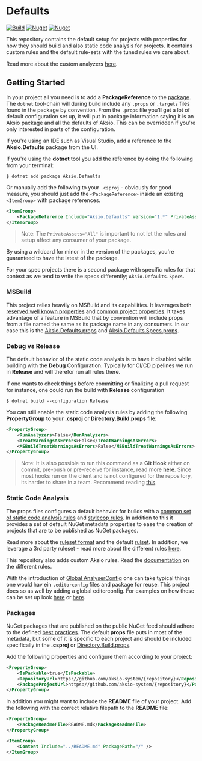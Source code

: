 # Defaults

[![Build](https://github.com/aksio-system/Defaults/actions/workflows/build.yml/badge.svg)](https://github.com/aksio-system/Defaults/actions/workflows/build.yml)
[![Nuget](https://img.shields.io/nuget/v/aksio.defaults)](http://nuget.org/packages/aksio.defaults)
[![Nuget](https://img.shields.io/nuget/v/aksio.defaults.specs)](http://nuget.org/packages/aksio.defaults.specs)

This repository contains the default setup for projects with properties for how they should build
and also static code analysis for projects.
It contains custom rules and the default rule-sets with the tuned rules we care about.

Read more about the custom analyzers [here](./Documentation/CodeAnalysis/Analyzers/overview.md).

## Getting Started

In your project all you need is to add a **PackageReference** to the [package](https://www.nuget.org/packages/Aksio.Defaults/).
The `dotnet` tool-chain will during build include any `.props` or `.targets` files found in the package by convention.
From the `.props` file you'll get a lot of default configuration set up, it will put in package information saying it is an Aksio package
and all the defaults of Aksio. This can be overridden if you're only interested in parts of the configuration.

If you're using an IDE such as Visual Studio, add a reference to the **Aksio.Defaults** package from the UI.

If you're using the **dotnet** tool you add the reference by doing the following from your terminal:

```shell
$ dotnet add package Aksio.Defaults
```

Or manually add the following to your `.csproj` - obviously for good measure,
you should just add the `<PackageReference>` inside an existing `<ItemGroup>`
with package references.

```xml
<ItemGroup>
    <PackageReference Include="Aksio.Defaults" Version="1.*" PrivateAssets="All"/>
</ItemGroup>
```

> Note: The `PrivateAssets="All"` is important to not let the rules and setup affect any consumer of your package.

By using a wildcard for minor in the version of the packages, you're guaranteed to have the latest of the package.

For your spec projects there is a second package with specific rules for that context as we tend to write the
specs differently; `Aksio.Defaults.Specs`.

### MSBuild

This project relies heavily on MSBuild and its capabilities. It leverages both [reserved well known properties](https://docs.microsoft.com/en-us/visualstudio/msbuild/msbuild-reserved-and-well-known-properties?view=vs-2019)
and [common project properties](https://docs.microsoft.com/en-us/visualstudio/msbuild/common-msbuild-project-properties?view=vs-2019).
It takes advantage of a feature in MSBuild that by convention will include props from a file named the same as its package name in any
consumers. In our case this is the [Aksio.Defaults.props](./Source/Defaults.Aksio.Defaults.props) and [Aksio.Defaults.Specs.props](./Source/Defaults.Aksio.Defaults.Specs.props).

### Debug vs Release

The default behavior of the static code analysis is to have it disabled while building with the **Debug** Configuration.
Typically for CI/CD pipelines we run in **Release** and will therefor run all rules there.

If one wants to check things before committing or finalizing a pull request for instance, one could run the build with **Release** configuration

```shell
$ dotnet build --configuration Release
```

You can still enable the static code analysis rules by adding the following **PropertyGroup** to your **.csproj** or **Directory.Build.props** file:

```xml
<PropertyGroup>
    <RunAnalyzers>False</RunAnalyzers>
    <TreatWarningsAsErrors>False</TreatWarningsAsErrors>
    <MSBuildTreatWarningsAsErrors>False</MSBuildTreatWarningsAsErrors>
</PropertyGroup>
```

> Note: It is also possible to run this command as a **Git Hook** either on commit, pre-push or pre-receive for instance, read more [here](https://githooks.com).
> Since most hooks run on the client and is not configured for the repository, its harder to share in a team. Recommend reading [this](https://www.viget.com/articles/two-ways-to-share-git-hooks-with-your-team/).

### Static Code Analysis

The props files configures a default behavior for builds with a [common set of static code analysis rules](./Source/Defaults/code_analysis.ruleset) and
[stylecop rules](./Source/Defaults/stylecop.json). In addition to this it provides a set of default NuGet metadata properties to ease
the creation of projects that are to be published as NuGet packages.

Read more about the [ruleset format](https://github.com/dotnet/roslyn/blob/master/docs/compilers/Rule%20Set%20Format.md) and the default [rulset](https://docs.microsoft.com/en-us/visualstudio/code-quality/rule-set-reference?view=vs-2019).
In addition, we leverage a 3rd party ruleset - read more about the different rules [here](https://github.com/meziantou/Meziantou.Analyzer/tree/main/docs).

This repository also adds custom Aksio rules. Read the [documentation](./Documentation/CodeAnalysis/Analyzers/overview.md) on the different rules.

With the introduction of [Global AnalyserConfig](https://docs.microsoft.com/en-us/dotnet/fundamentals/code-analysis/configuration-files#global-analyzerconfig) one can
take typical things one would hav ein `.editorconfig` files and package for reuse. This project does so as well by adding a global editorconfig.
For examples on how these can be set up look [here](https://github.com/dotnet/roslyn/blob/main/.editorconfig) or [here](https://gist.github.com/bryanknox/e07027d4d32e0288e488b918545786c8).

### Packages

NuGet packages that are published on the public NuGet feed should adhere to the defined [best practices](https://docs.microsoft.com/en-us/nuget/create-packages/package-authoring-best-practices).
The default **props** file puts in most of the metadata, but some of it is specific to each project and should be
included specifically in the **.csproj** or [Directory.Build.props](https://docs.microsoft.com/en-us/visualstudio/msbuild/build-process-overview?view=vs-2019#user-configurable-imports).

Add the following properties and configure them according to your project:

```xml
<PropertyGroup>
    <IsPackable>true</IsPackable>
    <RepositoryUrl>https://github.com/aksio-system/{repository}</RepositoryUrl>
    <PackageProjectUrl>https://github.com/aksio-system/{repository}</PackageProjectUrl>
</PropertyGroup>
```

In addition you might want to include the **README** file of your project. Add the following
with the correct relative filepath to the **README** file:

```xml
<PropertyGroup>
    <PackageReadmeFile>README.md</PackageReadmeFile>
</PropertyGroup>

<ItemGroup>
    <Content Include="../README.md" PackagePath="/" />
</ItemGroup>
```
